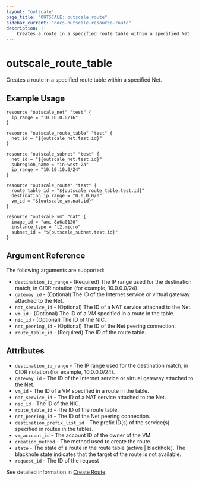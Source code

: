 ```yaml
---
layout: "outscale"
page_title: "OUTSCALE: outscale_route"
sidebar_current: "docs-outscale-resource-route"
description: |-
	Creates a route in a specified route table within a specified Net.
---
```


# outscale_route_table

Creates a route in a specified route table within a specified Net.

## Example Usage

```hcl
resource "outscale_net" "test" {
  ip_range = "10.10.0.0/16"
}

resource "outscale_route_table" "test" {
  net_id = "${outscale_net.test.id}"
}

resource "outscale_subnet" "test" {
  net_id = "${outscale_net.test.id}"
  subregion_name = "in-west-2a"
  ip_range = "10.10.10.0/24"
}

resource "outscale_route" "test" {
  route_table_id = "${outscale_route_table.test.id}"
  destination_ip_range = "0.0.0.0/0"
  vm_id = "${outscale_vm.nat.id}"
}

resource "outscale_vm" "nat" {
  image_id = "ami-8a6a0120"
  instance_type = "t2.micro"
  subnet_id = "${outscale_subnet.test.id}"
}
```

## Argument Reference

The following arguments are supported:

* `destination_ip_range` - (Required)   The IP range used for the destination match, in CIDR notation (for example, 10.0.0.0/24).
* `gateway_id` -	(Optional)	The ID of the Internet service or virtual gateway attached to the Net.
* `nat_service_id` -	(Optional)	The ID of a NAT service attached to the Net.
* `vm_id` -	(Optional)	The ID of a VM specified in a route in the table.
* `nic_id` - (Optional) The ID of the NIC.
* `net_peering_id` -	(Optional)	The ID of the Net peering connection.
* `route_table_id` -	(Required)	The ID of the route table.

## Attributes

* `destination_ip_range` -	The IP range used for the destination match, in CIDR notation (for example, 10.0.0.0/24).
* `gateway_id` -	The ID of the Internet service or virtual gateway attached to the Net.
* `vm_id` - The ID of a VM specified in a route in the table.
* `nat_service_id` -	The ID of a NAT service attached to the Net.
* `nic_id` -	The ID of the NIC.
* `route_table_id` -	The ID of the route table.
* `net_peering_id` -	The ID of the Net peering connection.
* `destination_prefix_list_id` -    The prefix ID(s) of the service(s) specified in routes in the tables.
* `vm_account_id` -	The account ID of the owner of the VM.
* `creation_method` -	The method used to create the route.
* `state` - The state of a route in the route table (active | blackhole). The blackhole state indicates that the target of the route is not available.
* `request_id` -	The ID of the request


See detailed information in [Create Route](http://docs.outscale.com/api_fcu/operations/Action_CreateRoute_get.html#_api_fcu-action_createroute_get).

